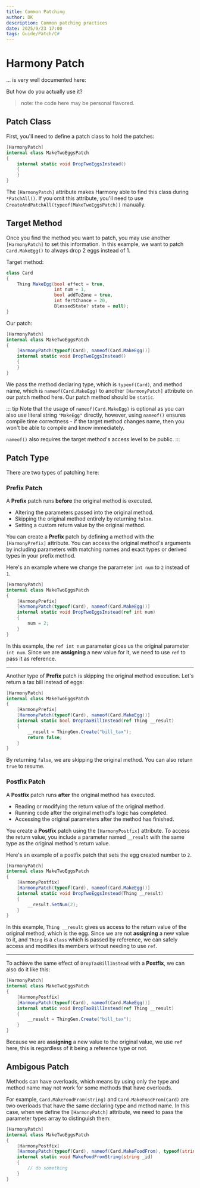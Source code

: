 ```yaml
---
title: Common Patching
author: DK
description: Common patching practices
date: 2025/9/23 17:00
tags: Guide/Patch/C#
---
```


# Harmony Patch

... is very well documented here:

<LinkCard t="Harmony Patching" u="https://harmony.pardeike.net/articles/patching.html"/>

But how do you actually use it?

> note: the code here may be personal flavored.

## Patch Class

First, you'll need to define a patch class to hold the patches:
```cs
[HarmonyPatch]
internal class MakeTwoEggsPatch
{
    internal static void DropTwoEggsInstead()
    {
    }
}
```

The `[HarmonyPatch]` attribute makes Harmony able to find this class during `*PatchAll()`. If you omit this attribute, you'll need to use `CreateAndPatchAll(typeof(MakeTwoEggsPatch))` manually.

## Target Method

Once you find the method you want to patch, you may use another `[HarmonyPatch]` to set this information. In this example, we want to patch `Card.MakeEgg()` to always drop 2 eggs instead of 1.

Target method:
```cs
class Card
{
    Thing MakeEgg(bool effect = true, 
                  int num = 1, 
                  bool addToZone = true, 
                  int fertChance = 20, 
                  BlessedState? state = null);
}
```

Our patch:
```cs
[HarmonyPatch]
internal class MakeTwoEggsPatch
{
    [HarmonyPatch(typeof(Card), nameof(Card.MakeEgg))]
    internal static void DropTwoEggsInstead()
    {
    }
}
```

We pass the method declaring type, which is `typeof(Card)`, and method name, which is `nameof(Card.MakeEgg)` to another `[HarmonyPatch]` attribute on our patch method here. Our patch method should be `static`. 

::: tip
Note that the usage of `nameof(Card.MakeEgg)` is optional as you can also use literal string `"MakeEgg"` directly, however, using `nameof()` ensures compile time correctness - if the target method changes name, then you won't be able to compile and know immediately.  

`nameof()` also requires the target method's access level to be public.
:::

## Patch Type

There are two types of patching here:

### Prefix Patch

A **Prefix** patch runs **before** the original method is executed.  
* Altering the parameters passed into the original method.
* Skipping the original method entirely by returning `false`.
* Setting a custom return value by the original method.

You can create a **Prefix** patch by defining a method with the `[HarmonyPrefix]` attribute. You can access the original method's arguments by including parameters with matching names and exact types or derived types in your prefix method.

Here's an example where we change the parameter `int num` to `2` instead of `1`.

```cs
[HarmonyPatch]
internal class MakeTwoEggsPatch
{
    [HarmonyPrefix]
    [HarmonyPatch(typeof(Card), nameof(Card.MakeEgg))]
    internal static void DropTwoEggsInstead(ref int num)
    {
        num = 2;   
    }
}
```

In this example, the `ref int num` parameter gices us the original parameter `int num`. Since we are **assigning** a new value for it, we need to use `ref` to pass it as reference.

-----

Another type of **Prefix** patch is skipping the original method execution. Let's return a tax bill instead of eggs:

```cs
[HarmonyPatch]
internal class MakeTwoEggsPatch
{
    [HarmonyPrefix]
    [HarmonyPatch(typeof(Card), nameof(Card.MakeEgg))]
    internal static bool DropTaxBillInstead(ref Thing __result)
    {
        __result = ThingGen.Create("bill_tax");
        return false;
    }
}
```

By returning `false`, we are skipping the original method. You can also return `true` to resume.

### Postfix Patch

A **Postfix** patch runs **after** the original method has executed.  
* Reading or modifying the return value of the original method.
* Running code after the original method's logic has completed.
* Accessing the original parameters after the method has finished.

You create a **Postfix** patch using the `[HarmonyPostfix]` attribute. To access the return value, you include a parameter named `__result` with the same type as the original method's return value.

Here's an example of a postfix patch that sets the egg created number to `2`.

```cs
[HarmonyPatch]
internal class MakeTwoEggsPatch
{
    [HarmonyPostfix]
    [HarmonyPatch(typeof(Card), nameof(Card.MakeEgg))]
    internal static void DropTwoEggsInstead(Thing __result)
    {
        __result.SetNum(2);
    }
}
```

In this example, `Thing __result` gives us access to the return value of the original method, which is the egg. Since we are not **assigning** a new value to it, and `Thing` is a `class` which is passed by reference, we can safely access and modifies its members without needing to use `ref`.

-----

To achieve the same effect of `DropTaxBillInstead` with a **Postfix**, we can also do it like this:
```cs
[HarmonyPatch]
internal class MakeTwoEggsPatch
{
    [HarmonyPostfix]
    [HarmonyPatch(typeof(Card), nameof(Card.MakeEgg))]
    internal static void DropTaxBillInstead(ref Thing __result)
    {
        __result = ThingGen.Create("bill_tax");
    }
}
```

Because we are **assigning** a new value to the original value, we use `ref` here, this is regardless of it being a reference type or not.

## Ambigous Patch

Methods can have overloads, which means by using only the type and method name may not work for some methods that have overloads.  

For example, `Card.MakeFoodFrom(string)` and `Card.MakeFoodFrom(Card)` are two overloads that have the same declaring type and method name. In this case, when we define the `[HarmonyPatch]` attribute, we need to pass the parameter types array to distinguish them:

```cs
[HarmonyPatch]
internal class MakeTwoEggsPatch
{
    [HarmonyPostfix]
    [HarmonyPatch(typeof(Card), nameof(Card.MakeFoodFrom), typeof(string))]
    internal static void MakeFoodFromString(string _id)
    {
        // do something
    }
}
```